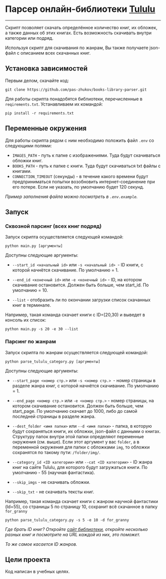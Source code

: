 # Парсер онлайн-библиотеки [Tululu](https://tululu.org)

---
Скрипт позволяет скачать определённое количество книг, их обложек, а также данных об этих книгах. 
Есть возможность скачивать внутри категории или подряд.

Используя скрипт для скачивания по жанрам, Вы также получаете json-файл с описанием всех скачанных книг.

## Установка зависимостей
Первым делом, скачайте код:
``` 
git clone https://github.com/pas-zhukov/books-library-parser.git
```
Для работы скрипта понадобятся библиотеки, перечисленные в `reqirements.txt`.
Устанавливаем их командой:
```
pip install -r requirements.txt
```

## Переменные окружения

Для работы скрипта рядом с ним необходимо положить файл `.env` со следующими полями:

- `IMAGES_PATH` - путь к папке с изображениями. Туда будут скачиваться обложки книг.
- `BOOKS_PATH` - путь к папке с книги. Туда будут скачиваться txt файлы с книгами.
- `CONNECTION_TIMEOUT` (секунды) - в течение какого времени будут предприниматься попытки возобновить интернет-соединение при его потере. Если не указать, по умолчанию будет 120 секунд.

_Пример заполнения файла можно посмотреть в `.env.example`._

## Запуск

### Сквозной парсинг (всех книг подряд)

Запуск скрипта осуществляется следующей командой:
```shell
python main.py [аргументы]
```

Доступны следующие аргументы:

- `--start_id <начальный id>` или `-s <начальный id> `- ID книги, с которой начнётся скачивание. По умолчанию = 1.

- `--end_id <конечный id>` или `-e <конечный id>` - ID, на котором скачивание остановится. Должен быть больше, чем start_id. По умолчанию = 10.

- `--list` - отобразить ли по окончании загрузки список скачанных книг в терминале.

Например, такая команда скачает книги с ID=[20,30) и выведет в консоль их список:
```shell
python main.py -s 20 -e 30 --list
```

### Парсинг по жанрам

Запуск скрипта по жанрам осуществляется следующей командой:
```shell
python parse_tululu_category.py [аргументы]
```

Доступны следующие аргументы:

- `--start_page <номер стр.>` или `-s <номер стр.> `- номер страницы в разделе жанра книг, с которой начнётся скачивание. По умолчанию = 1.

- `--end_page <номер стр.>` или `-e <номер стр.>` - номер страницы, на котором скачивание остановится. Должен быть больше, чем start_page. По умолчанию скачает до 1000, либо до самой последней страницы в разделе жанра.
- `--dest_folder <имя папки>` или `--d <имя папки>` - папка, в которую будут сохраняться книги, их обложки, json-файл с данными о книгах. Структуру папок внутри этой папки определяют переменные окружения (см. выше). Если этот аргумент у вас `folder`, а в переменной окружения для папки с обложками `img`, то обложки сохранятся по такому пути: `/folder/img/`.
- `--category_id <ID категории>` или `--cat <ID категории>` - ID жанра книг на сайте Tululu, для которого будут загружаться книги. По умолчанию - 55 (научная фантастика).
- `--skip_imgs` - не скачивать обложки.
- `--skip_txt` - не скачивать тексты книг.

Например, такая команда скачает книги с жанром научной фантастики (Id=55), со страницы 5 по страницу 10, сохранит всё скачанное в папку `for_granny`
```shell
python parse_tululu_category.py -s 5 -e 10 -d for_granny
```

_Где брать ID книг? Откройте [сайт библиотеки](https://tululu.org/), откройте несколько разных книг и посмотрите на URL каждой из них, это поможет._

_То же самое касается ID жанров._

## Цели проекта
Код написан в учебных целях.